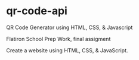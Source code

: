 # qr-code-api
QR Code Generator using HTML, CSS, & Javascript

Flatiron School Prep Work, final assigment

Create a website using HTML, CSS, & JavaScript.
